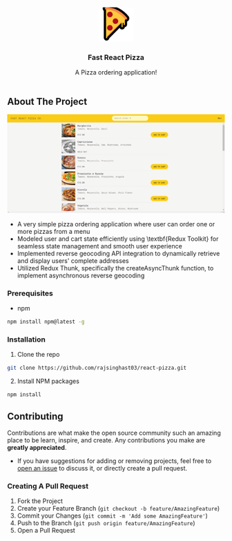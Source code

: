 <br/>
<p align="center">
  <a href="https://github.com/rajsinghast03/react-pizza">
    <img src="./public/emoji_image.png" alt="Logo" width="80" height="80">
  </a>

  <h3 align="center">Fast React Pizza</h3>

  <p align="center">
    A Pizza ordering application!
    <br/>
    <br/>
  </p>
</p>



## About The Project

![Screen Shot](./public/preview.png)

 * A very simple pizza ordering application where user can order one or more pizzas from a menu
 * Modeled user and cart state efficiently using \textbf{Redux Toolkit} for seamless state management and smooth user experience
 * Implemented reverse geocoding API integration to dynamically retrieve and display users' complete addresses
 * Utilized Redux Thunk, specifically the createAsyncThunk function, to implement asynchronous reverse geocoding


### Prerequisites



* npm

```sh
npm install npm@latest -g
```

### Installation

1. Clone the repo

```sh
git clone https://github.com/rajsinghast03/react-pizza.git
```

2. Install NPM packages

```sh
npm install
```


## Contributing

Contributions are what make the open source community such an amazing place to be learn, inspire, and create. Any contributions you make are **greatly appreciated**.
* If you have suggestions for adding or removing projects, feel free to [open an issue](https://github.com/rajsinghast03/moviesHub/issues/new) to discuss it, or directly create a pull request.

### Creating A Pull Request

1. Fork the Project
2. Create your Feature Branch (`git checkout -b feature/AmazingFeature`)
3. Commit your Changes (`git commit -m 'Add some AmazingFeature'`)
4. Push to the Branch (`git push origin feature/AmazingFeature`)
5. Open a Pull Request


